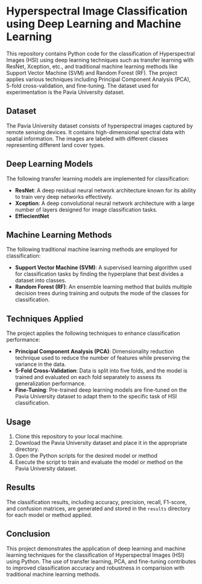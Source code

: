 # Hyperspectral Image Classification using Deep Learning and Machine Learning

This repository contains Python code for the classification of Hyperspectral Images (HSI) using deep learning techniques such as transfer learning with ResNet, Xception, etc., and traditional machine learning methods like Support Vector Machine (SVM) and Random Forest (RF). The project applies various techniques including Principal Component Analysis (PCA), 5-fold cross-validation, and fine-tuning. The dataset used for experimentation is the Pavia University dataset.

## Dataset

The Pavia University dataset consists of hyperspectral images captured by remote sensing devices. It contains high-dimensional spectral data with spatial information. The images are labeled with different classes representing different land cover types.

## Deep Learning Models

The following transfer learning models are implemented for classification:

- **ResNet**: A deep residual neural network architecture known for its ability to train very deep networks effectively.
- **Xception**: A deep convolutional neural network architecture with a large number of layers designed for image classification tasks.
- **EffiecientNet**

## Machine Learning Methods

The following traditional machine learning methods are employed for classification:

- **Support Vector Machine (SVM)**: A supervised learning algorithm used for classification tasks by finding the hyperplane that best divides a dataset into classes.
- **Random Forest (RF)**: An ensemble learning method that builds multiple decision trees during training and outputs the mode of the classes for classification.

## Techniques Applied

The project applies the following techniques to enhance classification performance:

- **Principal Component Analysis (PCA)**: Dimensionality reduction technique used to reduce the number of features while preserving the variance in the data.
- **5-Fold Cross-Validation**: Data is split into five folds, and the model is trained and evaluated on each fold separately to assess its generalization performance.
- **Fine-Tuning**: Pre-trained deep learning models are fine-tuned on the Pavia University dataset to adapt them to the specific task of HSI classification.

## Usage

1. Clone this repository to your local machine.
2. Download the Pavia University dataset and place it in the appropriate directory.
3. Open the Python scripts for the desired model or method
4. Execute the script to train and evaluate the model or method on the Pavia University dataset.

## Results
The classification results, including accuracy, precision, recall, F1-score, and confusion matrices, are generated and stored in the `results` directory for each model or method applied.

## Conclusion

This project demonstrates the application of deep learning and machine learning techniques for the classification of Hyperspectral Images (HSI) using Python. The use of transfer learning, PCA, and fine-tuning contributes to improved classification accuracy and robustness in comparision with traditional machine learning methods.
